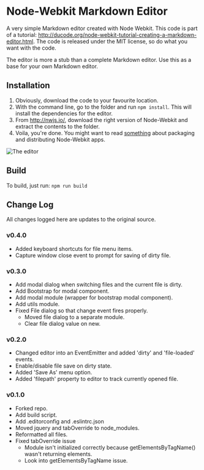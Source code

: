 # Node-Webkit Markdown Editor

A very simple Markdown editor created with Node Webkit. This code is part of a tutorial: <http://ducode.org/node-webkit-tutorial-creating-a-markdown-editor.html>. The code is released under the MIT license, so do what you want with the code.

The editor is more a stub than a complete Markdown editor. Use this as a base for your own Markdown editor.

## Installation

1. Obviously, download the code to your favourite location.
1. With the command line, go to the folder and run `npm install`. This will install the dependencies for the editor.
1. From <http://nwjs.io/>, download the right version of Node-Webkit and extract the contents to the folder.
1. Voila, you're done. You might want to read [something](https://github.com/nwjs/nw.js/wiki/How-to-package-and-distribute-your-apps) about packaging and distributing Node-Webkit apps.

![The editor](/img/md-complete.jpg)

## Build

To build, just run: `npm run build`

## Change Log

All changes logged here are updates to the original source.

### v0.4.0

- Added keyboard shortcuts for file menu items.
- Capture window close event to prompt for saving of dirty file.

### v0.3.0

- Add modal dialog when switching files and the current file is dirty.
- Add Bootstrap for modal component.
- Add modal module (wrapper for bootstrap modal component).
- Add utils module.
- Fixed File dialog so that change event fires properly.
  - Moved file dialog to a separate module.
  - Clear file dialog value on new.

### v0.2.0

- Changed editor into an EventEmitter and added 'dirty' and 'file-loaded' events.
- Enable/disable file save on dirty state.
- Added 'Save As' menu option.
- Added 'filepath' property to editor to track currently opened file.

### v0.1.0

- Forked repo.
- Add build script.
- Add .editorconfig and .eslintrc.json
- Moved jquery and tabOverride to node_modules.
- Reformatted all files.
- Fixed tabOverride issue
  - Module isn't initialized correctly because getElementsByTagName() wasn't returning elements.
  - Look into getElementsByTagName issue.
